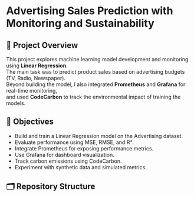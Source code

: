# Advertising Sales Prediction with Monitoring and Sustainability  

## 📌 Project Overview  
This project explores machine learning model development and monitoring using **Linear Regression**.  
The main task was to predict product sales based on advertising budgets (TV, Radio, Newspaper).  
Beyond building the model, I also integrated **Prometheus** and **Grafana** for real-time monitoring,  
and used **CodeCarbon** to track the environmental impact of training the models.  

## 🎯 Objectives  
- Build and train a Linear Regression model on the Advertising dataset.  
- Evaluate performance using MSE, RMSE, and R².  
- Integrate Prometheus for exposing performance metrics.  
- Use Grafana for dashboard visualization.  
- Track carbon emissions using CodeCarbon.  
- Experiment with synthetic data and simulated metrics.  

## 🗂️ Repository Structure  
